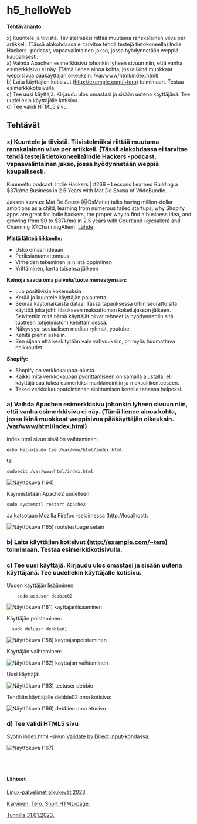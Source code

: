 # h5_helloWeb  

**Tehtävänanto**

x) Kuuntele ja tiivistä. Tiivistelmäksi riittää muutama ranskalainen viiva per artikkeli. (Tässä alakohdassa ei tarvitse tehdä testejä tietokoneella)
Indie Hackers -podcast, vapaavalintainen jakso, jossa hyödynnetään weppiä kaupallisesti.  
a) Vaihda Apachen esimerkkisivu johonkin lyheen sivuun niin, että vanha esimerkkisivu ei näy. (Tämä lienee ainoa kohta, jossa ikinä muokkaat weppisivua pääkäyttäjän oikeuksin. /var/www/html/index.html)  
b) Laita käyttäjien kotisivut (http://example.com/~tero) toimimaan. Testaa esimerkkikotisivulla.  
c) Tee uusi käyttäjä. Kirjaudu ulos omastasi ja sisään uutena käyttäjänä. Tee uudellekin käyttäjälle kotisivu.  
d) Tee validi HTML5 sivu.



## Tehtävät  


### x) Kuuntele ja tiivistä. Tiivistelmäksi riittää muutama ranskalainen viiva per artikkeli. (Tässä alakohdassa ei tarvitse tehdä testejä tietokoneella)Indie Hackers -podcast, vapaavalintainen jakso, jossa hyödynnetään weppiä kaupallisesti.  

Kuunneltu podcast: Indie Hackers | #266 – Lessons Learned Building a $37k/mo Business in 2.5 Years with Mat De Sousa of WideBundle.  

Jakson kuvaus: Mat De Sousa (@DsMatie) talks having million-dollar ambitions as a child, learning from numerous failed startups, why Shopify apps are great for indie hackers, the proper way to find a business idea, and growing from $0 to $37k/mo in 2.5 years with Courtland (@csallen) and Channing (@ChanningAllen). [Lähde](https://share.transistor.fm/s/940ae75e)  

**Mistä lähteä liikkeelle:**  
- Usko omaan ideaan  
- Periksiantamattomuus  
- Virheiden tekeminen ja niistä oppiminen  
- Yrittäminen, kerta toisensa jälkeen  

**Keinoja saada oma palvelu/tuote menestymään:**  
- Luo positiivisia kokemuksia   
- Kerää ja kuuntele käyttäjän palautetta   
- Seuraa käytönaikaista dataa. Tässä tapauksessa oltiin seurattu sitä käyttöä joka johti tilaukseen maksuttoman kokeilujakson jälkeen. Selvitettiin mitä nämä käyttäjät olivat tehneet ja hyödynnettiin sitä tuotteen (ohjelmiston) kehittämisessä.  
- Näkyvyys: sosiaalisen median ryhmät, youtube.  
- Kehitä pienin askelin.  
- Sen sijaan että keskitytään vain vahvuuksiin, on myös huomattava heikkoudet.  


**Shopify:**  
- Shopify on verkkokauppa-alusta.  
- Kaikki mitä verkkokaupan pyörittämiseen on samalla alustalla, eli käyttäjä saa tukea esimerkiksi markkinointiin ja maksuliikenteeseen.  
- Tekee verkkokauppatoiminnan aloittamisen kenelle tahansa helpoksi.  

### a) Vaihda Apachen esimerkkisivu johonkin lyheen sivuun niin, että vanha esimerkkisivu ei näy. (Tämä lienee ainoa kohta, jossa ikinä muokkaat weppisivua pääkäyttäjän oikeuksin. /var/www/html/index.html)  

index.html sivun sisällön vaihtaminen:  

    echo Hello|sudo tee /var/www/html/index.html
tai  

    sudoedit /var/www/html/index.html  
    

![Näyttökuva (164)](https://user-images.githubusercontent.com/118609353/216155623-5262be4a-122e-4ff8-a4da-5967c436fb92.png)  

Käynnistetään Apache2 uudelleen:  

    sudo systemctl restart Apache2  
    
Ja katsotaan Mozilla Firefox -selaimessa (http://localhost):  

![Näyttökuva (165) rootstestpage selain](https://user-images.githubusercontent.com/118609353/216156458-00ac14e2-0a50-46c8-94ef-d54699e28765.png)


### b) Laita käyttäjien kotisivut (http://example.com/~tero) toimimaan. Testaa esimerkkikotisivulla.   

### c) Tee uusi käyttäjä. Kirjaudu ulos omastasi ja sisään uutena käyttäjänä. Tee uudellekin käyttäjälle kotisivu.  

Uuden käyttäjän lisääminen:  
    
        sudo adduser debbie02  
        
![Näyttökuva (161) kayttajanlisaaminen](https://user-images.githubusercontent.com/118609353/216150860-792dfa84-652f-439e-9643-f5dbeba47b26.png)  

Käyttäjän poistaminen:  

      sudo deluser debbie01  
         
![Näyttökuva (158) kayttajanpoistaminen](https://user-images.githubusercontent.com/118609353/216151354-8d5414e5-7dfb-404a-8ae7-52f1f8e3cd33.png)  

Käyttäjän vaihtaminen:  

![Näyttökuva (162) kayttajan vaihtaminen](https://user-images.githubusercontent.com/118609353/216156876-bd6e0b44-57a2-4903-b4a5-95c2ee9d7f69.png)  

Uusi käyttäjä:  

![Näyttökuva (163) testuser debbie](https://user-images.githubusercontent.com/118609353/216157104-02b75b5a-575d-4adf-8758-89221ba206b9.png)  

Tehdään käyttäjälle debbie02 oma kotisivu:  

![Näyttökuva (166) debbien oma etusivu](https://user-images.githubusercontent.com/118609353/216161127-094be1c3-db4a-4e5a-b388-cefec3f5d56c.png)



### d) Tee validi HTML5 sivu

Syötin index.html -sivun [Validate by Direct Input](https://validator.w3.org/#validate_by_input)-kohdassa:  

![Näyttökuva (167)](https://user-images.githubusercontent.com/118609353/216164530-cbbe27c8-7c44-4d30-8347-d3cdeec5dc81.png)

 


<br></br> 



#### Lähteet  
  
[Linux-palvelimet alkukevät 2023](https://terokarvinen.com/2023/linux-palvelimet-2023-alkukevat/)  

[Karvinen, Tero. Short HTML-page.](https://terokarvinen.com/2012/short-html5-page/)  

[Tunnilla 31.01.2023.](https://github.com/LiljestromNadja/DebianLinux/blob/main/InstallingApache2.md#k%C3%A4ytt%C3%B6%C3%B6notto)








